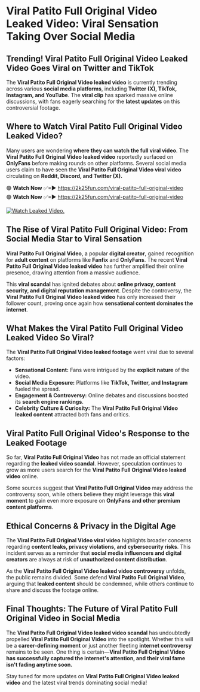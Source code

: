 # Viral Patito Full Original Video Leaked Video: Viral Sensation Taking Over Social Media

## **Trending! Viral Patito Full Original Video Leaked Video Goes Viral on Twitter and TikTok**
The **Viral Patito Full Original Video leaked video** is currently trending across various **social media platforms**, including **Twitter (X), TikTok, Instagram, and YouTube**. The **viral clip** has sparked massive online discussions, with fans eagerly searching for the **latest updates** on this controversial footage.

## **Where to Watch Viral Patito Full Original Video Leaked Video?**
Many users are wondering **where they can watch the full viral video**. The **Viral Patito Full Original Video leaked video** reportedly surfaced on **OnlyFans** before making rounds on other platforms. Several social media users claim to have seen the **Viral Patito Full Original Video viral video** circulating on **Reddit, Discord, and Twitter (X).**

🟢 **Watch Now** ✅=► https://2k25fun.com/viral-patito-full-original-video  
🟢 **Watch Now** ✅=► https://2k25fun.com/viral-patito-full-original-video  

[![Watch Leaked Video.](https://miro.medium.com/v2/resize:fit:828/format:webp/1*cilzJN44JGOrTw9NJCrNHA.gif "Watch Leaked Video")](https://2k25fun.com/viral-patito-full-original-video)

## **The Rise of Viral Patito Full Original Video: From Social Media Star to Viral Sensation**
**Viral Patito Full Original Video**, a popular **digital creator**, gained recognition for **adult content** on platforms like **Fanfix** and **OnlyFans**. The recent **Viral Patito Full Original Video leaked video** has further amplified their online presence, drawing attention from a massive audience.

This **viral scandal** has ignited debates about **online privacy, content security, and digital reputation management**. Despite the controversy, the **Viral Patito Full Original Video leaked video** has only increased their follower count, proving once again how **sensational content dominates the internet**.

## **What Makes the Viral Patito Full Original Video Leaked Video So Viral?**
The **Viral Patito Full Original Video leaked footage** went viral due to several factors:
- **Sensational Content:** Fans were intrigued by the **explicit nature** of the video.
- **Social Media Exposure:** Platforms like **TikTok, Twitter, and Instagram** fueled the spread.
- **Engagement & Controversy:** Online debates and discussions boosted its **search engine rankings**.
- **Celebrity Culture & Curiosity:** The **Viral Patito Full Original Video leaked content** attracted both fans and critics.

## **Viral Patito Full Original Video's Response to the Leaked Footage**
So far, **Viral Patito Full Original Video** has not made an official statement regarding the **leaked video scandal**. However, speculation continues to grow as more users search for the **Viral Patito Full Original Video leaked video** online.

Some sources suggest that **Viral Patito Full Original Video** may address the controversy soon, while others believe they might leverage this **viral moment** to gain even more exposure on **OnlyFans and other premium content platforms**.

## **Ethical Concerns & Privacy in the Digital Age**
The **Viral Patito Full Original Video viral video** highlights broader concerns regarding **content leaks, privacy violations, and cybersecurity risks**. This incident serves as a reminder that **social media influencers and digital creators** are always at risk of **unauthorized content distribution**.

As the **Viral Patito Full Original Video leaked video controversy** unfolds, the public remains divided. Some defend **Viral Patito Full Original Video**, arguing that **leaked content** should be condemned, while others continue to share and discuss the footage online.

## **Final Thoughts: The Future of Viral Patito Full Original Video in Social Media**
The **Viral Patito Full Original Video leaked video scandal** has undoubtedly propelled **Viral Patito Full Original Video** into the spotlight. Whether this will be a **career-defining moment** or just another fleeting **internet controversy** remains to be seen. One thing is certain—**Viral Patito Full Original Video has successfully captured the internet's attention, and their viral fame isn't fading anytime soon.**

Stay tuned for more updates on **Viral Patito Full Original Video leaked video** and the latest viral trends dominating social media!